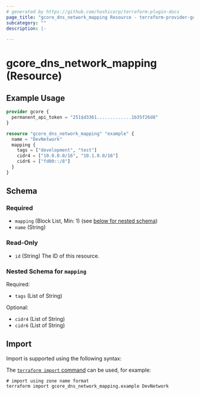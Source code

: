 ```yaml
---
# generated by https://github.com/hashicorp/terraform-plugin-docs
page_title: "gcore_dns_network_mapping Resource - terraform-provider-gcore"
subcategory: ""
description: |-
  
---
```


# gcore_dns_network_mapping (Resource)



## Example Usage

```terraform
provider gcore {
  permanent_api_token = "251$d3361.............1b35f26d8"
}

resource "gcore_dns_network_mapping" "example" {
  name = "DevNetwork"
  mapping {
    tags = ["development", "test"]
    cidr4 = ["10.0.0.0/16", "10.1.0.0/16"]
    cidr6 = ["fd00::/8"]
  }
}
```

<!-- schema generated by tfplugindocs -->
## Schema

### Required

- `mapping` (Block List, Min: 1) (see [below for nested schema](#nestedblock--mapping))
- `name` (String)

### Read-Only

- `id` (String) The ID of this resource.

<a id="nestedblock--mapping"></a>
### Nested Schema for `mapping`

Required:

- `tags` (List of String)

Optional:

- `cidr4` (List of String)
- `cidr6` (List of String)

## Import

Import is supported using the following syntax:

The [`terraform import` command](https://developer.hashicorp.com/terraform/cli/commands/import) can be used, for example:

```shell
# import using zone name format
terraform import gcore_dns_network_mapping.example DevNetwork
```
